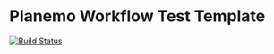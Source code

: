 # Planemo Workflow Test Template

[![Build Status](https://travis-ci.org/jmchilton/planemo-workflow-test-template.svg?branch=master)](https://travis-ci.org/jmchilton/planemo-workflow-test-template)
